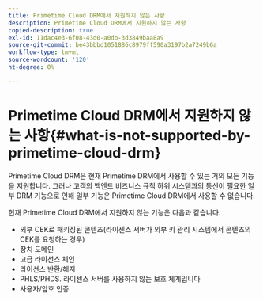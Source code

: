 ```yaml
---
title: Primetime Cloud DRM에서 지원하지 않는 사항
description: Primetime Cloud DRM에서 지원하지 않는 사항
copied-description: true
exl-id: 11dac4e3-6f08-43d0-a0db-3d3849baa8a9
source-git-commit: be43bbbd1051886c8979ff590a3197b2a7249b6a
workflow-type: tm+mt
source-wordcount: '120'
ht-degree: 0%

---
```


# Primetime Cloud DRM에서 지원하지 않는 사항{#what-is-not-supported-by-primetime-cloud-drm}

Primetime Cloud DRM은 현재 Primetime DRM에서 사용할 수 있는 거의 모든 기능을 지원합니다. 그러나 고객의 백엔드 비즈니스 규칙 하위 시스템과의 통신이 필요한 일부 DRM 기능으로 인해 일부 기능은 Primetime Cloud DRM에서 사용할 수 없습니다.

현재 Primetime Cloud DRM에서 지원하지 않는 기능은 다음과 같습니다.

* 외부 CEK로 패키징된 콘텐츠(라이센스 서버가 외부 키 관리 시스템에서 콘텐츠의 CEK를 요청하는 경우)
* 장치 도메인
* 고급 라이선스 체인
* 라이선스 반환/해지
* PHLS/PHDS. 라이센스 서버를 사용하지 않는 보호 체계입니다
* 사용자/암호 인증
